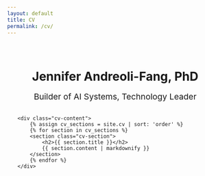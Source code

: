 ```yaml
---
layout: default
title: CV
permalink: /cv/
---
```


<div class="cv-page">
    <div class="cv-header">
        <h1>Jennifer Andreoli-Fang, PhD</h1>
        <p class="cv-subtitle">Builder of AI Systems, Technology Leader</p>
    </div>

    <div class="cv-content">
        {% assign cv_sections = site.cv | sort: 'order' %}
        {% for section in cv_sections %}
        <section class="cv-section">
            <h2>{{ section.title }}</h2>
            {{ section.content | markdownify }}
        </section>
        {% endfor %}
    </div>
</div>

<style>
.cv-page {
    max-width: 900px;
    margin: 0 auto;
    padding: 1.5rem;
}

.cv-header {
    text-align: center;
    margin-bottom: 2rem;
}

.cv-subtitle {
    color: var(--secondary-color);
    font-size: 1.2rem;
    margin-top: 0.3rem;
}

.cv-section {
    margin-bottom: 2rem;
}

.cv-section h2 {
    color: var(--primary-color);
    font-size: 1.6rem;
    margin-bottom: 1rem;
    border-bottom: 2px solid var(--secondary-color);
    padding-bottom: 0.3rem;
}

.cv-section h3 {
    color: var(--primary-color);
    margin: 1.2rem 0 0.3rem 0;
    font-size: 1.3rem;
}

.cv-section h4 {
    color: var(--text-color);
    font-weight: 400;
    margin: 0 0 0.5rem 0;
    font-size: 1.1rem;
}

.cv-section ul {
    list-style-type: none;
    padding-left: 0;
    margin-bottom: 0.5rem;
}

.cv-section li {
    margin-bottom: 0.4rem;
    position: relative;
    padding-left: 1.2rem;
    line-height: 1.4;
}

.cv-section li:before {
    content: "•";
    color: var(--secondary-color);
    position: absolute;
    left: 0;
}

.cv-section p {
    margin-bottom: 0.5rem;
    line-height: 1.4;
}

.cv-section em {
    color: var(--secondary-color);
    font-style: normal;
}

@media (max-width: 768px) {
    .cv-page {
        padding: 1rem;
    }
}
</style> 